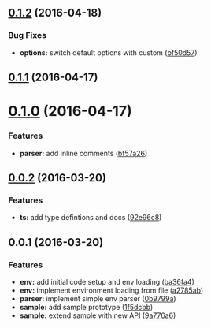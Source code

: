 <a name="0.1.2"></a>
## [0.1.2](https://github.com/MarcScheib/aurelia-environment/compare/0.1.1...v0.1.2) (2016-04-18)


### Bug Fixes

* **options:** switch default options with custom ([bf50d57](https://github.com/MarcScheib/aurelia-environment/commit/bf50d57))



<a name="0.1.1"></a>
## [0.1.1](https://github.com/MarcScheib/aurelia-environment/compare/0.1.0...v0.1.1) (2016-04-17)




<a name="0.1.0"></a>
# [0.1.0](https://github.com/MarcScheib/aurelia-environment/compare/0.0.2...v0.1.0) (2016-04-17)


### Features

* **parser:** add inline comments ([bf57a26](https://github.com/MarcScheib/aurelia-environment/commit/bf57a26))



<a name="0.0.2"></a>
## [0.0.2](https://github.com/MarcScheib/aurelia-environment/compare/0.0.1...v0.0.2) (2016-03-20)


### Features

* **ts:** add type defintions and docs ([92e96c8](https://github.com/MarcScheib/aurelia-environment/commit/92e96c8))



<a name="0.0.1"></a>
## 0.0.1 (2016-03-20)


### Features

* **env:** add initial code setup and env loading ([ba36fa4](https://github.com/MarcScheib/aurelia-environment/commit/ba36fa4))
* **env:** implement environment loading from file ([a2785ab](https://github.com/MarcScheib/aurelia-environment/commit/a2785ab))
* **parser:** implement simple env parser ([0b9799a](https://github.com/MarcScheib/aurelia-environment/commit/0b9799a))
* **sample:** add sample prototype ([1f5dcbb](https://github.com/MarcScheib/aurelia-environment/commit/1f5dcbb))
* **sample:** extend sample with new API ([9a776a6](https://github.com/MarcScheib/aurelia-environment/commit/9a776a6))



